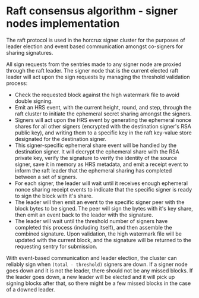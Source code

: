 # Raft consensus algorithm - signer nodes implementation

The raft protocol is used in the horcrux signer cluster for the purposes of leader election and event based communication amongst co-signers for sharing signatures.

All sign requests from the sentries made to any signer node are proxied through the raft leader.
The signer node that is the current elected raft leader will act upon the sign requests by managing the threshold validation process:

- Check the requested block against the high watermark file to avoid double signing.
- Emit an HRS event, with the current height, round, and step, through the raft cluster to initiate the ephemeral secret sharing amongst the signers.
- Signers will act upon the HRS event by generating the ephemeral nonce shares for all other signers (encrypted with the destination signer's RSA public key), and writing them to a specific key in the raft key-value store designated for the destination signer.
- This signer-specific ephemeral share event will be handled by the destination signer. It will decrypt the ephemeral share with the RSA private key, verify the signature to verify the identity of the source signer, save it in memory as HRS metadata, and emit a receipt event to inform the raft leader that the ephemeral sharing has completed between a set of signers.
- For each signer, the leader will wait until it receives enough ephemeral nonce sharing receipt events to indicate that the specific signer is ready to sign the block with it's share.
- The leader will then emit an event to the specific signer peer with the block bytes to be signed. The peer will sign the bytes with it's key share, then emit an event back to the leader with the signature.
- The leader will wait until the threshold number of signers have completed this process (including itself), and then assemble the combined signature. Upon validation, the high watermark file will be updated with the current block, and the signature will be returned to the requesting sentry for submission.

With event-based communication and leader election, the cluster can reliably sign when `(total - threshold)` signers are down. If a signer node goes down and it is not the leader, there should not be any missed blocks. If the leader goes down, a new leader will be elected and it will pick up signing blocks after that, so there might be a few missed blocks in the case of a downed leader.